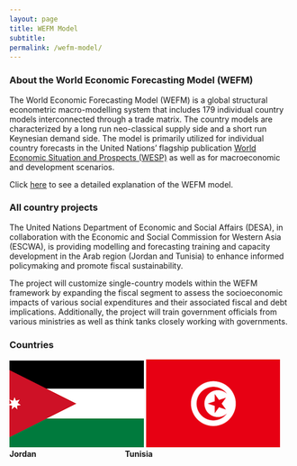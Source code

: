 ```yaml
---
layout: page
title: WEFM Model
subtitle: 
permalink: /wefm-model/
---
```


### About the World Economic Forecasting Model (WEFM)

The World Economic Forecasting Model (WEFM) is a global structural econometric macro-modelling system that includes 179 individual country models interconnected through a trade matrix. The country models are characterized by a long run neo-classical supply side and a short run Keynesian demand side. The model is primarily utilized for individual country forecasts in the United Nations’ flagship publication [World Economic Situation and Prospects (WESP)](https://www.un.org/development/desa/dpad/document_gem/global-economic-monitoring-unit/world-economic-situation-and-prospects-wesp-report/) as well as for macroeconomic and development scenarios.

Click [here](https://www.un.org/development/desa/dpad/wp-content/uploads/sites/45/publication/2016_Apr_WorldEconomicForecastingModel.pdf)  to see a detailed explanation of the WEFM model.

### All country projects

The United Nations Department of Economic and Social Affairs (DESA), in collaboration with the Economic and Social Commission for Western Asia (ESCWA), is providing modelling and forecasting training and capacity development in the Arab region (Jordan and Tunisia) to enhance informed policymaking and promote fiscal sustainability.

The project will customize single-country models within the WEFM framework by expanding the fiscal segment to assess the socioeconomic impacts of various social expenditures and their associated fiscal and debt implications. Additionally, the project will train government officials from various ministries as well as think tanks closely working with governments.


### Countries

![Jordan Flag](./assets/img/jordan.png)  ![Tunisia Flag](./assets/img/tunisia.png)  
**Jordan** &nbsp;&nbsp;&nbsp;&nbsp;&nbsp;&nbsp;&nbsp;&nbsp;&nbsp;&nbsp;&nbsp;&nbsp;&nbsp;&nbsp;&nbsp;&nbsp;&nbsp;&nbsp;&nbsp;&nbsp;&nbsp;&nbsp;&nbsp;&nbsp;&nbsp;&nbsp;&nbsp;&nbsp;&nbsp;&nbsp;&nbsp;&nbsp;&nbsp;&nbsp;&nbsp;&nbsp;&nbsp;&nbsp; **Tunisia**